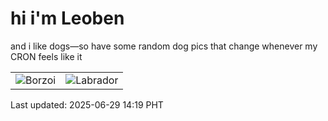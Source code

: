 # hi i'm Leoben

and i like dogs—so have some random dog pics that change whenever my CRON feels like it

|  |  |
|--------|----------|
| ![Borzoi](https://random-dog-vercel.vercel.app/api/random-borzoi?v=1751177997) | ![Labrador](https://random-dog-vercel.vercel.app/api/random-labrador?v=1751177997) |

Last updated: 2025-06-29 14:19 PHT
